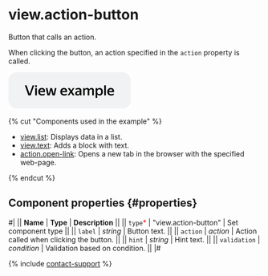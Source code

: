 # view.action-button

Button that calls an action.

When clicking the button, an action specified in the `action` property is called.

[![](../_images/buttons/view-example.svg)](https://ya.cc/t/tqa_Jvpk45ShQ2)

{% cut "Components used in the example" %}

- [view.list](../reference/view.list.md): Displays data in a list.
- [view.text](../reference/view.text.md): Adds a block with text. 
- [action.open-link](../reference/action.open-link.md): Opens a new tab in the browser with the specified web-page. 

{% endcut %}

## Component properties {#properties}

#|
|| **Name** | **Type** | **Description** ||
|| `type`<span style="color: red">\*</span> | "view.action-button" | Set component type ||
|| `label` | _string_ | Button text. ||
|| `action` | _action_ | Action called when clicking the button. ||
|| `hint` | _string_ | Hint text. ||
|| `validation` | _condition_ | Validation based on condition. ||
|#

{% include [contact-support](../_includes/contact-support.md) %}
